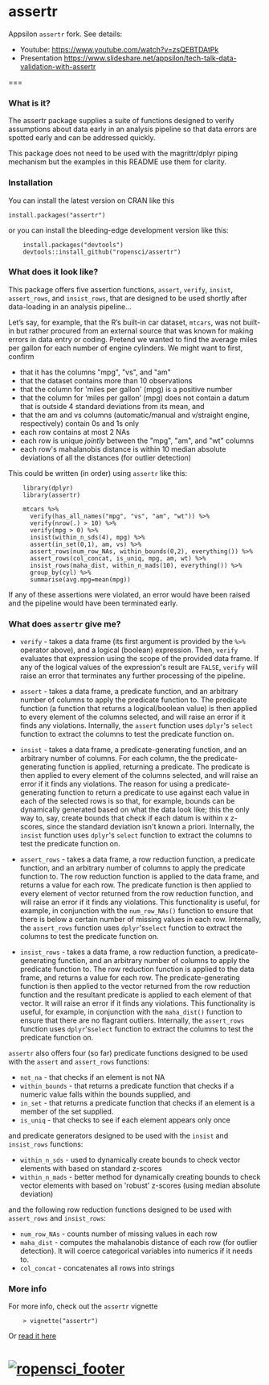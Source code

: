 assertr
===

Appsilon `assertr` fork. See details:

* Youtube: https://www.youtube.com/watch?v=zsQEBTDAtPk
* Presentation https://www.slideshare.net/appsilon/tech-talk-data-validation-with-assertr

===

### What is it?
The assertr package supplies a suite of functions designed to verify
assumptions about data early in an analysis pipeline so that
data errors are spotted early and can be addressed quickly.

This package does not need to be used with the magrittr/dplyr piping
mechanism but the examples in this README use them for clarity.

### Installation

You can install the latest version on CRAN like this
  
    install.packages("assertr")

or you can install the bleeding-edge development version like this:
```{r}
    install.packages("devtools")
    devtools::install_github("ropensci/assertr")
```
### What does it look like?
This package offers five assertion functions, `assert`, `verify`,
`insist`, `assert_rows`, and `insist_rows`, that are designed to be used
shortly after data-loading in an analysis pipeline...

Let’s say, for example, that the R’s built-in car dataset, `mtcars`, was not 
built-in but rather procured from an external source that was known for making
errors in data entry or coding. Pretend we wanted to find the average
miles per gallon for each number of engine cylinders. We might want to first,
confirm
- that it has the columns "mpg", "vs", and "am"
- that the dataset contains more than 10 observations
- that the column for 'miles per gallon' (mpg) is a positive number
- that the column for ‘miles per gallon’ (mpg) does not contain a datum
that is outside 4 standard deviations from its mean, and
- that the am and vs columns (automatic/manual and v/straight engine,
respectively) contain 0s and 1s only
- each row contains at most 2 NAs
- each row is unique *jointly* between the "mpg", "am", and "wt" columns
- each row's mahalanobis distance is within 10 median absolute deviations of
all the distances (for outlier detection)


This could be written (in order) using `assertr` like this:

```{r}
    library(dplyr)
    library(assertr)

    mtcars %>%
      verify(has_all_names("mpg", "vs", "am", "wt")) %>%
      verify(nrow(.) > 10) %>%
      verify(mpg > 0) %>%
      insist(within_n_sds(4), mpg) %>%
      assert(in_set(0,1), am, vs) %>%
      assert_rows(num_row_NAs, within_bounds(0,2), everything()) %>%
      assert_rows(col_concat, is_uniq, mpg, am, wt) %>%
      insist_rows(maha_dist, within_n_mads(10), everything()) %>%
      group_by(cyl) %>%
      summarise(avg.mpg=mean(mpg))
```

If any of these assertions were violated, an error would have been raised
and the pipeline would have been terminated early.

### What does `assertr` give me?

- `verify` - takes a data frame (its first argument is provided by
the `%>%` operator above), and a logical (boolean) expression. Then, `verify`
evaluates that expression using the scope of the provided data frame. If any
of the logical values of the expression's result are `FALSE`, `verify` will
raise an error that terminates any further processing of the pipeline.

- `assert` - takes a data frame, a predicate function, and an arbitrary
number of columns to apply the predicate function to. The predicate function
(a function that returns a logical/boolean value) is then applied to every
element of the columns selected, and will raise an error if it finds any
violations. Internally, the `assert` function uses `dplyr`'s
`select` function to extract the columns to test the predicate function on.

- `insist` - takes a data frame, a predicate-generating function, and an
arbitrary number of columns. For each column, the the predicate-generating
function is applied, returning a predicate. The predicate is then applied to
every element of the columns selected, and will raise an error if it finds any
violations. The reason for using a predicate-generating function to return a
predicate to use against each value in each of the selected rows is so
that, for example, bounds can be dynamically generated based on what the data
look like; this the only way to, say, create bounds that check if each datum is
within x z-scores, since the standard deviation isn't known a priori.
Internally, the `insist` function uses `dplyr`'s `select` function to extract
the columns to test the predicate function on.

- `assert_rows` - takes a data frame, a row reduction function, a predicate
function, and an arbitrary number of columns to apply the predicate function
to. The row reduction function is applied to the data frame, and returns a value
for each row. The predicate function is then applied to every element of vector
returned from the row reduction function, and will raise an error if it finds
any violations. This functionality is useful, for example, in conjunction with
the `num_row_NAs()` function to ensure that there is below a certain number of
missing values in each row. Internally, the `assert_rows` function uses
`dplyr`'s`select` function to extract the columns to test the predicate
function on.

- `insist_rows` - takes a data frame, a row reduction function, a
predicate-generating
function, and an arbitrary number of columns to apply the predicate function
to. The row reduction function is applied to the data frame, and returns a value
for each row. The predicate-generating function is then applied to the vector
returned from the row reduction function and the resultant predicate is
applied to each element of that vector. It will raise an error if it finds any
violations. This functionality is useful, for example, in conjunction with
the `maha_dist()` function to ensure that there are no flagrant outliers.
Internally, the `assert_rows` function uses `dplyr`'s`select` function to
extract the columns to test the predicate function on.


`assertr` also offers four (so far) predicate functions designed to be used
with the `assert` and `assert_rows` functions:

- `not_na` - that checks if an element is not NA
- `within_bounds` - that returns a predicate function that checks if a numeric
value falls within the bounds supplied, and
- `in_set` - that returns a predicate function that checks if an element is
a member of the set supplied.
- `is_uniq` - that checks to see if each element appears only once

and predicate generators designed to be used with the `insist` and `insist_rows`
functions:

- `within_n_sds` - used to dynamically create bounds to check vector elements with
based on standard z-scores
- `within_n_mads` - better method for dynamically creating bounds to check vector
elements with based on 'robust' z-scores (using median absolute deviation)

and the following row reduction functions designed to be used with `assert_rows`
and `insist_rows`:

- `num_row_NAs` - counts number of missing values in each row
- `maha_dist` - computes the mahalanobis distance of each row (for outlier
detection). It will coerce categorical variables into numerics if it needs to.
- `col_concat` - concatenates all rows into strings

### More info

For more info, check out the `assertr` vignette
```{r}
    > vignette("assertr")
```
Or [read it here](https://CRAN.R-project.org/package=assertr/vignettes/assertr.html)

# [![ropensci\_footer](https://ropensci.org/public_images/github_footer.png)](http://ropensci.org)
